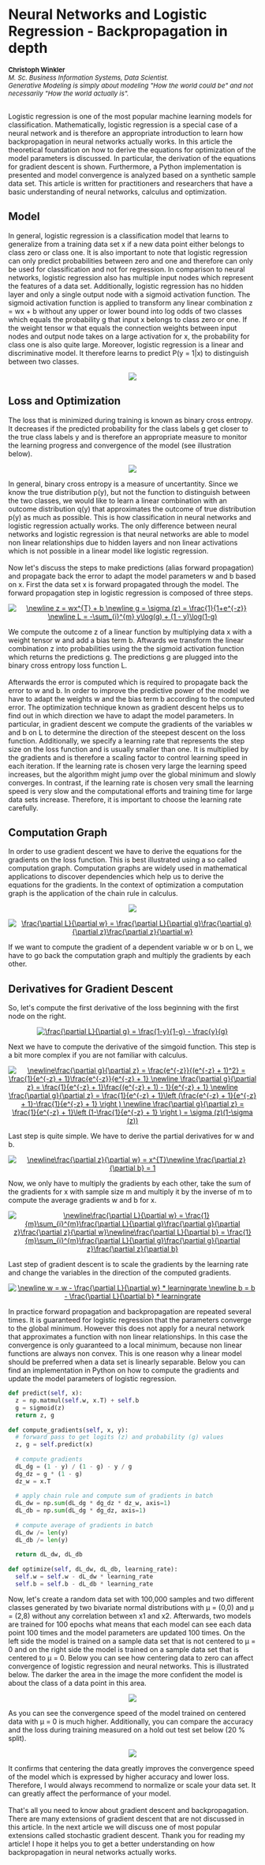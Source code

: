<h1>Neural Networks and Logistic Regression - Backpropagation in depth</h1>
<p align="left" style="font-size:13px;"><b>Christoph Winkler</b><br>
<i>M. Sc. Business Information Systems, Data Scientist.<br>
Generative Modeling is simply about modeling "How the world could be" and not necessarily "How the world actually is".</i></p>
<br>
Logistic regression is one of the most popular machine learning models for classification. Mathematically, logistic regression is a special case of a neural network and is therefore an appropriate introduction to learn how backpropagation in neural networks actually works. In this article the theoretical foundation on how to derive the equations for optimization of the model parameters is discussed. In particular, the derivation of the equations for gradient descent is shown. Furthermore, a Python implementation is presented and model convergence is analyzed based on a synthetic sample data set. This article is written for practitioners and researchers that have a basic understanding of neural networks, calculus and optimization.<br>

<h2>Model</h2>
In general, logistic regression is a classification model that learns to generalize from a training data set x if a new data point either belongs to class zero or class one. It is also important to note that logistic regression can only predict probabilities between zero and one and therefore can only be used for classification and not for regression. In comparison to neural networks, logistic regression also has multiple input nodes which represent the features of a data set. Additionally, logistic regression has no hidden layer and only a single output node with a sigmoid activation function. The sigmoid activation function is applied to transform any linear combination z = wx + b without any upper or lower bound into log odds of two classes which equals the probability g that input x belongs to class zero or one. If the weight tensor w that equals the connection weights between input nodes and output node takes on a large activation for x, the probability for class one is also quite large. Moreover, logistic regression is a linear and discriminative model. It therefore learns to predict P(y = 1|x) to distinguish between two classes.

<p align="center">
<img src="logistic_regression.png"/>
</p>

<h2>Loss and Optimization</h2>
The loss that is minimized during training is known as binary cross entropy. It decreases if the predicted probability for the class labels g get closer to the true class labels y and is therefore an appropriate measure to monitor the learning progress and convergence of the model (see illustration below). 
<p align="center">
<img src="loss.png"/>
</p>
In general, binary cross entropy is a measure of uncertantity. Since we know the true distribution p(y), but not the function to distinguish between the two classes, we would like to learn a linear combination with an outcome distribution q(y) that approximates the outcome of true distribution p(y) as much as possible. This is how classification in neural networks and logistic regression actually works. The only difference between neural networks and logistic regression is that neural networks are able to model non linear relationships due to hidden layers and non linear activations which is not possible in a linear model like logistic regression.
<br><br>
Now let's discuss the steps to make predictions (alias forward propagation) and propagate back the error to adapt the model parameters w and b based on x. First the data set x is forward propagated through the model. The forward propagation step in logistic regression is composed of three steps.

<p align="center">
<a href="https://www.codecogs.com/eqnedit.php?latex=\dpi{120}&space;\newline&space;z&space;=&space;wx^{T}&space;&plus;&space;b&space;\newline&space;g&space;=&space;\sigma&space;(z)&space;=&space;\frac{1}{1&plus;e^{-z}}&space;\newline&space;L&space;=&space;-\sum_{i}^{m}&space;y\log(g)&space;&plus;&space;(1&space;-&space;y)\log(1-g)" target="_blank"><img src="https://latex.codecogs.com/gif.latex?\dpi{120}&space;\newline&space;z&space;=&space;wx^{T}&space;&plus;&space;b&space;\newline&space;g&space;=&space;\sigma&space;(z)&space;=&space;\frac{1}{1&plus;e^{-z}}&space;\newline&space;L&space;=&space;-\sum_{i}^{m}&space;y\log(g)&space;&plus;&space;(1&space;-&space;y)\log(1-g)" title="\newline z = wx^{T} + b \newline g = \sigma (z) = \frac{1}{1+e^{-z}} \newline L = -\sum_{i}^{m} y\log(g) + (1 - y)\log(1-g)" /></a>
</p>

We compute the outcome z of a linear function by multiplying data x with a weight tensor w and add a bias term b. Aftwards we transform the linear combination z into probabilities using the the sigmoid activation function which returns the predictions g. The predictions g are plugged into the binary cross entropy loss function L. <br><br>
Afterwards the error is computed which is required to propagate back the error to w and b. In order to improve the predictive power of the model we have to adapt the weights w and the bias term b according to the computed error. The optimization technique known as gradient descent helps us to find out in which direction we have to adapt the model parameters. In particular, in gradient descent we compute the gradients of the variables w and b on L to determine the direction of the steepest descent on the loss function. Additionally, we specify a learning rate that represents the step size on the loss function and is usually smaller than one. It is multiplied by the gradients and is therefore a scaling factor to control learning speed in each iteration. If the learning rate is chosen very large the learning speed increases, but the algorithm might jump over the global minimum and slowly converges. In contrast, if the learning rate is chosen very small the learning speed is very slow and the computational efforts and training time for large data sets increase. Therefore, it is important to choose the learning rate carefully.

<h2>Computation Graph</h2>
In order to use gradient descent we have to derive the equations for the gradients on the loss function. This is best illustrated using a so called computation graph. Computation graphs are widely used in mathematical applications to discover dependencies which help us to derive the equations for the gradients. In the context of optimization a computation graph is the application of the chain rule in calculus.
<br>
<p align="center">
<img src="computation_graph.png"/>
</p>

<p align="center">
<a href="https://www.codecogs.com/eqnedit.php?latex=\dpi{120}&space;\frac{\partial&space;L}{\partial&space;w}&space;=&space;\frac{\partial&space;L}{\partial&space;g}\frac{\partial&space;g}{\partial&space;z}\frac{\partial&space;z}{\partial&space;w}" target="_blank"><img src="https://latex.codecogs.com/gif.latex?\dpi{120}&space;\frac{\partial&space;L}{\partial&space;w}&space;=&space;\frac{\partial&space;L}{\partial&space;g}\frac{\partial&space;g}{\partial&space;z}\frac{\partial&space;z}{\partial&space;w}" title="\frac{\partial L}{\partial w} = \frac{\partial L}{\partial g}\frac{\partial g}{\partial z}\frac{\partial z}{\partial w}" /></a>
</p>

If we want to compute the gradient of a dependent variable w or b on L, we have to go back the computation graph and multiply the gradients by each other.

<h2>Derivatives for Gradient Descent</h2>

So, let's compute the first derivative of the loss beginning with the first node on the right.

<p align="center">
<a href="https://www.codecogs.com/eqnedit.php?latex=\dpi{120}&space;\frac{\partial&space;L}{\partial&space;g}&space;=&space;\frac{1-y}{1-g}&space;-&space;\frac{y}{g}" target="_blank"><img src="https://latex.codecogs.com/gif.latex?\dpi{120}&space;\frac{\partial&space;L}{\partial&space;g}&space;=&space;\frac{1-y}{1-g}&space;-&space;\frac{y}{g}" title="\frac{\partial L}{\partial g} = \frac{1-y}{1-g} - \frac{y}{g}" /></a>
</p>

Next we have to compute the derivative of the simgoid function. This step is a bit more complex if you are not familiar with calculus.

<p align="center">
<a href="https://www.codecogs.com/eqnedit.php?latex=\dpi{120}&space;\newline\frac{\partial&space;g}{\partial&space;z}&space;=&space;\frac{e^{-z}}{(e^{-z}&space;&plus;&space;1)^2}&space;=&space;\frac{1}{e^{-z}&space;&plus;&space;1}\frac{e^{-z}}{e^{-z}&space;&plus;&space;1}&space;\newline&space;\frac{\partial&space;g}{\partial&space;z}&space;=&space;\frac{1}{e^{-z}&space;&plus;&space;1}\frac{(e^{-z}&space;&plus;&space;1)&space;-&space;1}{e^{-z}&space;&plus;&space;1}&space;\newline&space;\frac{\partial&space;g}{\partial&space;z}&space;=&space;\frac{1}{e^{-z}&space;&plus;&space;1}\left&space;(\frac{e^{-z}&space;&plus;&space;1}{e^{-z}&space;&plus;&space;1}-\frac{1}{e^{-z}&space;&plus;&space;1}&space;\right&space;)&space;\newline&space;\frac{\partial&space;g}{\partial&space;z}&space;=&space;\frac{1}{e^{-z}&space;&plus;&space;1}\left&space;(1-\frac{1}{e^{-z}&space;&plus;&space;1}&space;\right&space;)&space;=&space;\sigma&space;(z)(1-\sigma&space;(z))" target="_blank"><img src="https://latex.codecogs.com/gif.latex?\dpi{120}&space;\newline\frac{\partial&space;g}{\partial&space;z}&space;=&space;\frac{e^{-z}}{(e^{-z}&space;&plus;&space;1)^2}&space;=&space;\frac{1}{e^{-z}&space;&plus;&space;1}\frac{e^{-z}}{e^{-z}&space;&plus;&space;1}&space;\newline&space;\frac{\partial&space;g}{\partial&space;z}&space;=&space;\frac{1}{e^{-z}&space;&plus;&space;1}\frac{(e^{-z}&space;&plus;&space;1)&space;-&space;1}{e^{-z}&space;&plus;&space;1}&space;\newline&space;\frac{\partial&space;g}{\partial&space;z}&space;=&space;\frac{1}{e^{-z}&space;&plus;&space;1}\left&space;(\frac{e^{-z}&space;&plus;&space;1}{e^{-z}&space;&plus;&space;1}-\frac{1}{e^{-z}&space;&plus;&space;1}&space;\right&space;)&space;\newline&space;\frac{\partial&space;g}{\partial&space;z}&space;=&space;\frac{1}{e^{-z}&space;&plus;&space;1}\left&space;(1-\frac{1}{e^{-z}&space;&plus;&space;1}&space;\right&space;)&space;=&space;\sigma&space;(z)(1-\sigma&space;(z))" title="\newline\frac{\partial g}{\partial z} = \frac{e^{-z}}{(e^{-z} + 1)^2} = \frac{1}{e^{-z} + 1}\frac{e^{-z}}{e^{-z} + 1} \newline \frac{\partial g}{\partial z} = \frac{1}{e^{-z} + 1}\frac{(e^{-z} + 1) - 1}{e^{-z} + 1} \newline \frac{\partial g}{\partial z} = \frac{1}{e^{-z} + 1}\left (\frac{e^{-z} + 1}{e^{-z} + 1}-\frac{1}{e^{-z} + 1} \right ) \newline \frac{\partial g}{\partial z} = \frac{1}{e^{-z} + 1}\left (1-\frac{1}{e^{-z} + 1} \right ) = \sigma (z)(1-\sigma (z))" /></a>
</p>

Last step is quite simple. We have to derive the partial derivatives for w and b.

<p align="center">
<a href="https://www.codecogs.com/eqnedit.php?latex=\dpi{120}&space;\newline\frac{\partial&space;z}{\partial&space;w}&space;=&space;x^{T}\newline&space;\frac{\partial&space;z}{\partial&space;b}&space;=&space;1" target="_blank"><img src="https://latex.codecogs.com/gif.latex?\dpi{120}&space;\newline\frac{\partial&space;z}{\partial&space;w}&space;=&space;x^{T}\newline&space;\frac{\partial&space;z}{\partial&space;b}&space;=&space;1" title="\newline\frac{\partial z}{\partial w} = x^{T}\newline \frac{\partial z}{\partial b} = 1" /></a>
</p>

Now, we only have to multiply the gradients by each other, take the sum of the gradients for x with sample size m and multiply it by the inverse of m to compute the average gradients w and b for x.

<p align="center">
<a href="https://www.codecogs.com/eqnedit.php?latex=\dpi{120}&space;\newline\frac{\partial&space;L}{\partial&space;w}&space;=&space;\frac{1}{m}\sum_{i}^{m}\frac{\partial&space;L}{\partial&space;g}\frac{\partial&space;g}{\partial&space;z}\frac{\partial&space;z}{\partial&space;w}\newline\frac{\partial&space;L}{\partial&space;b}&space;=&space;\frac{1}{m}\sum_{i}^{m}\frac{\partial&space;L}{\partial&space;g}\frac{\partial&space;g}{\partial&space;z}\frac{\partial&space;z}{\partial&space;b}" target="_blank"><img src="https://latex.codecogs.com/gif.latex?\dpi{120}&space;\newline\frac{\partial&space;L}{\partial&space;w}&space;=&space;\frac{1}{m}\sum_{i}^{m}\frac{\partial&space;L}{\partial&space;g}\frac{\partial&space;g}{\partial&space;z}\frac{\partial&space;z}{\partial&space;w}\newline\frac{\partial&space;L}{\partial&space;b}&space;=&space;\frac{1}{m}\sum_{i}^{m}\frac{\partial&space;L}{\partial&space;g}\frac{\partial&space;g}{\partial&space;z}\frac{\partial&space;z}{\partial&space;b}" title="\newline\frac{\partial L}{\partial w} = \frac{1}{m}\sum_{i}^{m}\frac{\partial L}{\partial g}\frac{\partial g}{\partial z}\frac{\partial z}{\partial w}\newline\frac{\partial L}{\partial b} = \frac{1}{m}\sum_{i}^{m}\frac{\partial L}{\partial g}\frac{\partial g}{\partial z}\frac{\partial z}{\partial b}" /></a>
</p>

Last step of gradient descent is to scale the gradients by the learning rate and change the variables in the direction of the computed gradients.

<p align="center">
<a href="https://www.codecogs.com/eqnedit.php?latex=\dpi{120}&space;\newline&space;w&space;=&space;w&space;-&space;\frac{\partial&space;L}{\partial&space;w}&space;*&space;learningrate&space;\newline&space;b&space;=&space;b&space;-&space;\frac{\partial&space;L}{\partial&space;b}&space;*&space;learningrate" target="_blank"><img src="https://latex.codecogs.com/gif.latex?\dpi{120}&space;\newline&space;w&space;=&space;w&space;-&space;\frac{\partial&space;L}{\partial&space;w}&space;*&space;learningrate&space;\newline&space;b&space;=&space;b&space;-&space;\frac{\partial&space;L}{\partial&space;b}&space;*&space;learningrate" title="\newline w = w - \frac{\partial L}{\partial w} * learningrate \newline b = b - \frac{\partial L}{\partial b} * learningrate" /></a>
</p>

In practice forward propagation and backpropagation are repeated several times. It is guaranteed for logistic regression that the parameters converge to the global minimum. However this does not apply for a neural network that approximates a function with non linear relationships. In this case the convergence is only guaranteed to a local minimum, because non linear functions are always non convex. This is one reason why a linear model should be preferred when a data set is linearly separable. Below you can find an implementation in Python on how to compute the gradients and update the model parameters of logistic regression.<br>

```python
def predict(self, x):
  z = np.matmul(self.w, x.T) + self.b
  g = sigmoid(z)
  return z, g
  
def compute_gradients(self, x, y):
  # forward pass to get logits (z) and probability (g) values
  z, g = self.predict(x)
        
  # compute gradients
  dL_dg = (1 - y) / (1 - g) - y / g
  dg_dz = g * (1 - g)
  dz_w = x.T
        
  # apply chain rule and compute sum of gradients in batch
  dL_dw = np.sum(dL_dg * dg_dz * dz_w, axis=1)
  dL_db = np.sum(dL_dg * dg_dz, axis=1)
        
  # compute average of gradients in batch
  dL_dw /= len(y)
  dL_db /= len(y)
        
  return dL_dw, dL_db
  
def optimize(self, dL_dw, dL_db, learning_rate):
  self.w = self.w - dL_dw * learning_rate
  self.b = self.b - dL_db * learning_rate
```

Now, let's create a random data set with 100,000 samples and two different classes generated by two bivariate normal distributions with μ = (0,0) and μ = (2,8) without any correlation between x1 and x2. Afterwards, two models are trained for 100 epochs what means that each model can see each data point 100 times and the model parameters are updated 100 times. On the left side the model is trained on a sample data set that is not centered to μ = 0 and on the right side the model is trained on a sample data set that is centered to μ = 0. Below you can see how centering data to zero can affect convergence of logistic regression and neural networks. This is illustrated below. The darker the area in the image the more confident the model is about the class of a data point in this area.
<p align="center">
<img src="classification_sample.png"/>
</p>

As you can see the convergence speed of the model trained on centered data with μ = 0 is much higher. Additionally, you can compare the accuracy and the loss during training measured on a hold out test set below (20 % split).

<p align="center">
<img src="loss_sample.png"/>
</p>

It confirms that centering the data greatly improves the convergence speed of the model which is expressed by higher accuracy and lower loss. Therefore, I would always recommend to normalize or scale your data set. It can greatly affect the performance of your model. <br><br>
That's all you need to know about gradient descent and backpropagation. There are many extensions of gradient descent that are not discussed in this article. In the next article we will discuss one of most popular extensions called stochastic gradient descent. Thank you for reading my article! I hope it helps you to get a better understanding on how backpropagation in neural networks actually works.
